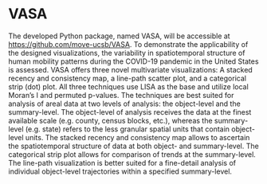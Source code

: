 # VASA

The developed Python package, named VASA, will be accessible at https://github.com/move-ucsb/VASA. To demonstrate the applicability of the designed visualizations, the variability in spatiotemporal structure of human mobility patterns during the COVID-19 pandemic in the United States is assessed. VASA offers three novel multivariate visualizations: A stacked recency and consistency map, a line-path scatter plot, and a categorical strip (dot) plot. All three techniques use LISA as the base and utilize local Moran’s I and permuted p-values. The techniques are best suited for analysis of areal data at two levels of analysis: the object-level and the summary-level. The object-level of analysis receives the data at the finest available scale (e.g. county, census blocks, etc.), whereas the summary-level (e.g. state) refers to the less granular spatial units that contain object-level units. The stacked recency and consistency map allows to ascertain the spatiotemporal structure of data at both object- and summary-level. The categorical strip plot allows for comparison of trends at the summary-level. The line-path visualization is better suited for a fine-detail analysis of individual object-level trajectories within a specified summary-level.
